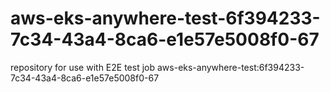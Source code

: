 # aws-eks-anywhere-test-6f394233-7c34-43a4-8ca6-e1e57e5008f0-67
repository for use with E2E test job aws-eks-anywhere-test:6f394233-7c34-43a4-8ca6-e1e57e5008f0-67
